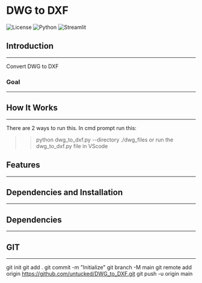 # DWG to DXF
![License](https://img.shields.io/badge/license-MIT-blue.svg)
![Python](https://img.shields.io/badge/python-3.8%2B-blue.svg)
![Streamlit](https://img.shields.io/badge/Streamlit-1.25.0-blue.svg)


## Introduction
------------

Convert DWG to DXF

### Goal
------------


## How It Works
------------
There are 2 ways to run this. In cmd prompt run this: 
>> python dwg_to_dxf.py --directory ./dwg_files
or
run the dwg_to_dxf.py file in VScode


## Features
------------


## Dependencies and Installation
----------------------------


## Dependencies 
----------------------------

## GIT
----------------------------
git init
git add .
git commit -m "Initialize"
git branch -M main
git remote add origin https://github.com/untucked/DWG_to_DXF.git
git push -u origin main
